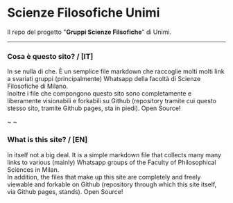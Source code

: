 # Scienze Filosofiche Unimi

Il repo del progetto "**Gruppi Scienze Filsofiche**" di Unimi.

---

### Cosa è questo sito? / [IT]

In se nulla di che. È un semplice file markdown che raccoglie molti molti link a svariati gruppi (principalmente) Whatsapp della facoltà di Scienze Filosofiche di Milano.  
Inoltre i file che compongono questo sito sono completamente e liberamente visionabili e forkabili su Github (repository tramite cui questo stesso sito, tramite Github pages, sta in piedi). Open Source!

~ ~

### What is this site? / [EN]

In itself not a big deal. It is a simple markdown file that collects many many links to various (mainly) Whatsapp groups of the Faculty of Philosophical Sciences in Milan.  
In addition, the files that make up this site are completely and freely viewable and forkable on Github (repository through which this site itself, via Github pages, stands). Open Source!

